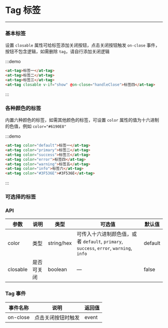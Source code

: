# Tag 标签

----

### 基本标签

设置 `closable` 属性可给标签添加关闭按钮，点击关闭按钮触发 `on-close` 事件，按钮不包含逻辑，如需删除 `tag`，请自行添加关闭逻辑

:::demo
```html
<at-tag>标签一</at-tag>
<at-tag>标签二</at-tag>
<at-tag>标签三</at-tag>
<at-tag closable v-if="show" @on-close="handleClose">标签四</at-tag>
```
:::

### 各种颜色的标签

内置六种颜色的标签，如需其他颜色的标签，可设置 `color` 属性的值为十六进制的色值，例如 `color="#6190E8"`

:::demo
```html
<at-tag color="default">标签一</at-tag>
<at-tag color="primary">标签二</at-tag>
<at-tag color="success">标签三</at-tag>
<at-tag color="error">标签四</at-tag>
<at-tag color="warning">标签五</at-tag>
<at-tag color="info">标签六</at-tag>
<at-tag color="#3F536E">#3F536E</at-tag>
```
:::

### 可选择的标签

### API

| 参数      | 说明          | 类型      | 可选值                           | 默认值  |
|---------- |-------------- |---------- |--------------------------------  |-------- |
| color | 类型 | string/hex | 可传入十六进制颜色值，或者 `default`, `primary`, `success`, `error`, `warning`, `info` | default |
| closable | 是否可关闭 | boolean | — | false |

### Tag 事件

| 事件名称      | 说明          | 返回值  |
|---------- |-------------- |---------- |
| on-close | 点击关闭按钮时触发 | event |

<script>
  export default {
    data () {
      return {
        show: true
      }
    },
    methods: {
      handleClose () {
        this.show = false
      }
    }
  }
</script>
